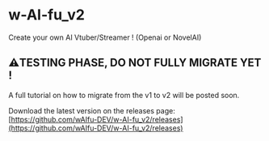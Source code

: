 # w-AI-fu_v2
 Create your own AI Vtuber/Streamer ! (Openai or NovelAI)

## ⚠️TESTING PHASE, DO NOT FULLY MIGRATE YET !
A full tutorial on how to migrate from the v1 to v2 will be posted soon.

Download the latest version on the releases page: [https://github.com/wAIfu-DEV/w-AI-fu_v2/releases](https://github.com/wAIfu-DEV/w-AI-fu_v2/releases)
